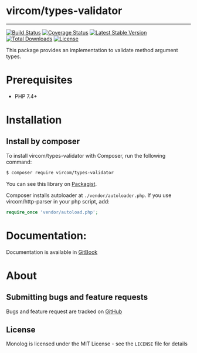 # vircom/types-validator
-----

[![Build Status](https://travis-ci.org/vircom/types-validator.svg?branch=master)](https://travis-ci.org/vircom/types-validator)
[![Coverage Status](https://coveralls.io/repos/github/vircom/types-validator/badge.svg)](https://coveralls.io/github/vircom/types-validator)
[![Latest Stable Version](https://poser.pugx.org/vircom/types-validator/v/stable.png)](https://packagist.org/packages/vircom/types-validator)
[![Total Downloads](https://poser.pugx.org/vircom/types-validator/downloads.png)](https://packagist.org/vircom/types-validator)
[![License](https://poser.pugx.org/vircom/types-validator/license.png)](https://packagist.org/packages/vircom/types-validator)

This package provides an implementation to validate method argument types.

# Prerequisites

- PHP 7.4+

# Installation

## Install by composer

To install vircom/types-validator with Composer, run the following command:

```sh
$ composer require vircom/types-validator
```

You can see this library on [Packagist](https://packagist.org/packages/vircom/types-validator).

Composer installs autoloader at `./vendor/autoloader.php`. If you use vircom/http-parser in your php script, add:

```php
require_once 'vendor/autoload.php';
```

# Documentation:

Documentation is available in [GitBook](https://vircom.gitbook.io/vircom-types-validator/v/2.0.1)

# About


## Submitting bugs and feature requests

Bugs and feature request are tracked on [GitHub](https://github.com/vircom/types-validator/issues)

## License

Monolog is licensed under the MIT License - see the `LICENSE` file for details